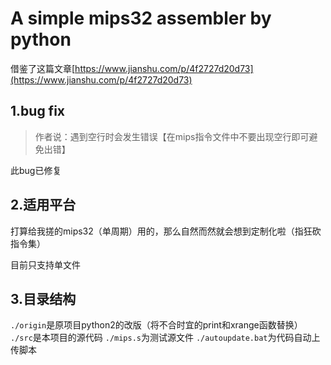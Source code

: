 # A simple mips32 assembler by python

借鉴了这篇文章[https://www.jianshu.com/p/4f2727d20d73](https://www.jianshu.com/p/4f2727d20d73)

## 1.bug fix
> 作者说：遇到空行时会发生错误【在mips指令文件中不要出现空行即可避免出错】

此bug已修复

## 2.适用平台

打算给我搓的mips32（单周期）用的，那么自然而然就会想到定制化啦（指狂砍指令集）

目前只支持单文件

## 3.目录结构
`./origin`是原项目python2的改版（将不合时宜的print和xrange函数替换）
`./src`是本项目的源代码
`./mips.s`为测试源文件
`./autoupdate.bat`为代码自动上传脚本